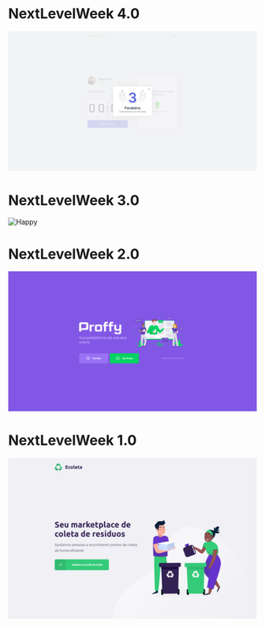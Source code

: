 # NextLevelWeek 4.0

![Moveit](https://github.com/DiegoSouza7/NextLevelWeek/blob/master/NextLevelWeek4/Moveit.png)

# NextLevelWeek 3.0

![Happy](https://github.com/DiegoSouza7/NextLevelWeek/blob/master/NextLevelWeek3/app.png)

# NextLevelWeek 2.0

![Proffy](https://github.com/DiegoSouza7/NextLevelWeek/blob/master/NextLevelWeek2/Proffy.png)

# NextLevelWeek 1.0

![Ecoleta](https://github.com/DiegoSouza7/NextLevelWeek/blob/master/NextLevelWeek1/Ecoleta.png)


